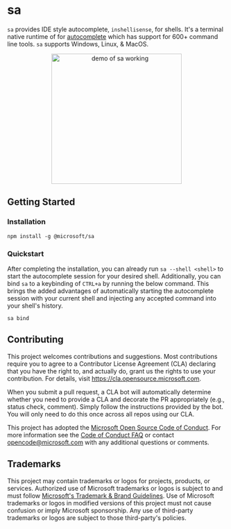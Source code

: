 # sa

`sa` provides IDE style autocomplete, `inshellisense`, for shells. It's a terminal native runtime of for [autocomplete](https://github.com/withfig/autocomplete) which has support for 600+ command line tools. `sa` supports Windows, Linux, & MacOS.

<p align="center"><img alt="demo of sa working" src="https://github.com/microsoft/clac/assets/35637443/544f81dc-dada-40b5-bb1f-a736b4e58e73" height="300px"/></p>

## Getting Started

### Installation

```shell
npm install -g @microsoft/sa
```

### Quickstart

After completing the installation, you can already run `sa --shell <shell>` to start the autocomplete session for your desired shell. Additionally, you can bind `sa` to a keybinding of `CTRL+a` by running the below command. This brings the added advantages of automatically starting the autocomplete session with your current shell and injecting any accepted command into your shell's history.

```shell
sa bind
```

## Contributing

This project welcomes contributions and suggestions. Most contributions require you to agree to a
Contributor License Agreement (CLA) declaring that you have the right to, and actually do, grant us
the rights to use your contribution. For details, visit https://cla.opensource.microsoft.com.

When you submit a pull request, a CLA bot will automatically determine whether you need to provide
a CLA and decorate the PR appropriately (e.g., status check, comment). Simply follow the instructions
provided by the bot. You will only need to do this once across all repos using our CLA.

This project has adopted the [Microsoft Open Source Code of Conduct](https://opensource.microsoft.com/codeofconduct/).
For more information see the [Code of Conduct FAQ](https://opensource.microsoft.com/codeofconduct/faq/) or
contact [opencode@microsoft.com](mailto:opencode@microsoft.com) with any additional questions or comments.

## Trademarks

This project may contain trademarks or logos for projects, products, or services. Authorized use of Microsoft
trademarks or logos is subject to and must follow
[Microsoft's Trademark & Brand Guidelines](https://www.microsoft.com/en-us/legal/intellectualproperty/trademarks/usage/general).
Use of Microsoft trademarks or logos in modified versions of this project must not cause confusion or imply Microsoft sponsorship.
Any use of third-party trademarks or logos are subject to those third-party's policies.
